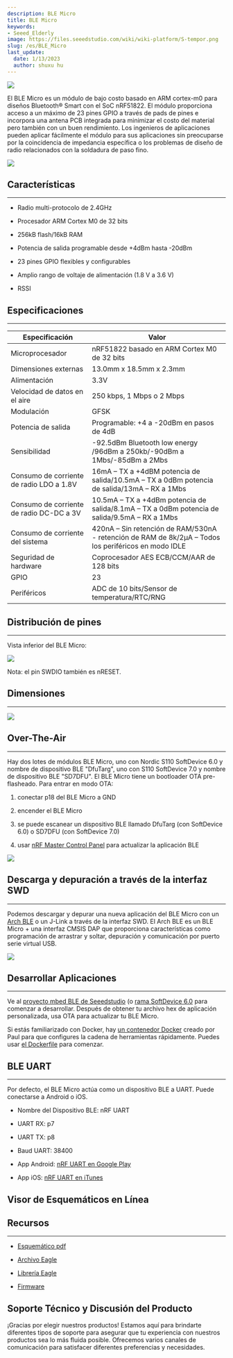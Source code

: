 ```yaml
---
description: BLE Micro
title: BLE Micro
keywords:
- Seeed_Elderly
image: https://files.seeedstudio.com/wiki/wiki-platform/S-tempor.png
slug: /es/BLE_Micro
last_update:
  date: 1/13/2023
  author: shuxu hu
---
```

![](https://files.seeedstudio.com/wiki/BLE_Micro/img/BLE%20Micro_03.jpg)

El BLE Micro es un módulo de bajo costo basado en ARM cortex-m0 para diseños Bluetooth® Smart con el SoC nRF51822. El módulo proporciona acceso a un máximo de 23 pines GPIO a través de pads de pines e incorpora una antena PCB integrada para minimizar el costo del material pero también con un buen rendimiento. Los ingenieros de aplicaciones pueden aplicar fácilmente el módulo para sus aplicaciones sin preocuparse por la coincidencia de impedancia específica o los problemas de diseño de radio relacionados con la soldadura de paso fino.

[![](https://files.seeedstudio.com/wiki/Seeed-WiKi/docs/images/300px-Get_One_Now_Banner-ragular.png)](https://www.seeedstudio.com/Seeed-Micro-BLE-Module-w%26-Cortex-M0-Based-nRF51822-SoC-p-1975.html)

## Características
---
*   Radio multi-protocolo de 2.4GHz

*   Procesador ARM Cortex M0 de 32 bits

*   256kB flash/16kB RAM

*   Potencia de salida programable desde +4dBm hasta -20dBm

*   23 pines GPIO flexibles y configurables

*   Amplio rango de voltaje de alimentación (1.8 V a 3.6 V)

*   RSSI


## Especificaciones
---
Especificación|Valor
--|--
Microprocesador|nRF51822 basado en ARM Cortex M0 de 32 bits
Dimensiones externas|13.0mm x 18.5mm x 2.3mm
Alimentación|3.3V
Velocidad de datos en el aire|250 kbps, 1 Mbps o 2 Mbps
Modulación|GFSK
Potencia de salida|Programable: +4 a -20dBm en pasos de 4dB
Sensibilidad|-92.5dBm Bluetooth low energy /96dBm a 250kb/-90dBm a 1Mbs/-85dBm a 2Mbs
Consumo de corriente de radio LDO a 1.8V|16mA – TX a +4dBM potencia de salida/10.5mA – TX a 0dBm potencia de salida/13mA – RX a 1Mbs
Consumo de corriente de radio DC-DC a 3V|10.5mA – TX a +4dBm potencia de salida/8.1mA – TX a 0dBm potencia de salida/9.5mA – RX a 1Mbs
Consumo de corriente del sistema|420nA – Sin retención de RAM/530nA - retención de RAM de 8k/2μA – Todos los periféricos en modo IDLE
Seguridad de hardware|Coprocesador AES ECB/CCM/AAR de 128 bits
GPIO|23
Periféricos|ADC de 10 bits/Sensor de temperatura/RTC/RNG

## Distribución de pines
---

Vista inferior del BLE Micro:

![](https://files.seeedstudio.com/wiki/BLE_Micro/img/BLE_Micro_Pinout.png)

Nota: el pin SWDIO también es nRESET.


## Dimensiones
---

![](https://files.seeedstudio.com/wiki/BLE_Micro/img/BLE_Micro_Dimension.jpeg)

## Over-The-Air
---
Hay dos lotes de módulos BLE Micro, uno con Nordic S110 SoftDevice 6.0 y nombre de dispositivo BLE "DfuTarg", uno con S110 SoftDevice 7.0 y nombre de dispositivo BLE "SD7DFU".
El BLE Micro tiene un bootloader OTA pre-flasheado. Para entrar en modo OTA:

1.  conectar p18 del BLE Micro a GND

2.  encender el BLE Micro

3.  se puede escanear un dispositivo BLE llamado DfuTarg (con SoftDevice 6.0) o SD7DFU (con SoftDevice 7.0)

4.  usar [nRF Master Control Panel](https://play.google.com/store/apps/details?id=no.nordicsemi.android.mcp) para actualizar la aplicación BLE

![](https://files.seeedstudio.com/wiki/BLE_Micro/img/Ota-ui.png)

## Descarga y depuración a través de la interfaz SWD
---
Podemos descargar y depurar una nueva aplicación del BLE Micro con un [Arch BLE](https://www.seeedstudio.com/depot/Arch-BLE-p-1998.html) o un J-Link a través de la interfaz SWD. El Arch BLE es un BLE Micro + una interfaz CMSIS DAP que proporciona características como programación de arrastrar y soltar, depuración y comunicación por puerto serie virtual USB.

![](https://files.seeedstudio.com/wiki/BLE_Micro/img/Using_arch_ble_to_flash_ble_micro.png)

## Desarrollar Aplicaciones
---
Ve al [proyecto mbed BLE de Seeedstudio](https://github.com/Seeed-Studio/mbed_ble) (o [rama SoftDevice 6.0](https://github.com/Seeed-Studio/mbed_ble/tree/softdevice_v6) para comenzar a desarrollar. Después de obtener tu archivo hex de aplicación personalizada, usa OTA para actualizar tu BLE Micro.

Si estás familiarizado con Docker, hay [un contenedor Docker](https://registry.hub.docker.com/u/skyplabs/ble-micro/) creado por Paul para que configures la cadena de herramientas rápidamente. Puedes usar [el Dockerfile](https://github.com/SkypLabs/ble_micro_dockerfile) para comenzar.

<!-- Si tienes un [Arch BLE](https://www.seeedstudio.com/depot/Arch-BLE-p-1998.html), también puedes usar [IDE basado en la nube ARM mbed](https://developer.mbed.org/compiler/). Ver también [wiki de Arch BLE](/es/Arch_BLE) -->

## BLE UART
---
Por defecto, el BLE Micro actúa como un dispositivo BLE a UART. Puede conectarse a Android o iOS.

*   Nombre del Dispositivo BLE: nRF UART

*   UART RX: p7

*   UART TX: p8

*   Baud UART: 38400

*   App Android: [nRF UART en Google Play](https://play.google.com/store/apps/details?id=com.nordicsemi.nrfUARTv2&amp;hl=en)

*   App iOS: [nRF UART en iTunes](https://itunes.apple.com/us/app/nrf-uart/id614594903?mt=8)


## Visor de Esquemáticos en Línea

<div className="altium-ecad-viewer" data-project-src="https://files.seeedstudio.com/wiki/BLE_Micro/res/BLE_Micro_v1.0.zip" style={{borderRadius: '0px 0px 4px 4px', height: 500, borderStyle: 'solid', borderWidth: 1, borderColor: 'rgb(241, 241, 241)', overflow: 'hidden', maxWidth: 1280, maxHeight: 700, boxSizing: 'border-box'}}>
</div>


## Recursos
---
*   [Esquemático pdf](https://files.seeedstudio.com/wiki/BLE_Micro/res/BLE_Micro.pdf)

*   [Archivo Eagle](https://files.seeedstudio.com/wiki/BLE_Micro/res/BLE_Micro_v1.0.zip)

*   [Librería Eagle](https://files.seeedstudio.com/wiki/BLE_Micro/res/BLE_Micro_Eagle_Library.zip)

*   [Firmware](https://files.seeedstudio.com/wiki/BLE_Micro/res/Ble_micro_firmware.zip)

## Soporte Técnico y Discusión del Producto

¡Gracias por elegir nuestros productos! Estamos aquí para brindarte diferentes tipos de soporte para asegurar que tu experiencia con nuestros productos sea lo más fluida posible. Ofrecemos varios canales de comunicación para satisfacer diferentes preferencias y necesidades.

<div class="button_tech_support_container">
<a href="https://forum.seeedstudio.com/" class="button_forum"></a> 
<a href="https://www.seeedstudio.com/contacts" class="button_email"></a>
</div>

<div class="button_tech_support_container">
<a href="https://discord.gg/eWkprNDMU7" class="button_discord"></a> 
<a href="https://github.com/Seeed-Studio/wiki-documents/discussions/69" class="button_discussion"></a>
</div>
